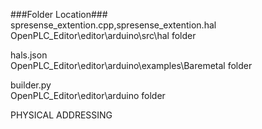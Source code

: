 ###Folder Location###  
spresense_extention.cpp,spresense_extention.hal  
OpenPLC_Editor\editor\arduino\src\hal folder  
  
hals.json  
OpenPLC_Editor\editor\arduino\examples\Baremetal folder  
  
builder.py  
OpenPLC_Editor\editor\arduino folder  
  
PHYSICAL ADDRESSING  
